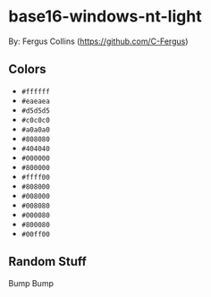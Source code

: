 # base16-windows-nt-light

By: Fergus Collins (https://github.com/C-Fergus)

## Colors

* `#ffffff`
* `#eaeaea`
* `#d5d5d5`
* `#c0c0c0`
* `#a0a0a0`
* `#808080`
* `#404040`
* `#000000`
* `#800000`
* `#ffff00`
* `#808000`
* `#008000`
* `#008080`
* `#000080`
* `#800080`
* `#00ff00`

## Random Stuff

Bump
Bump
